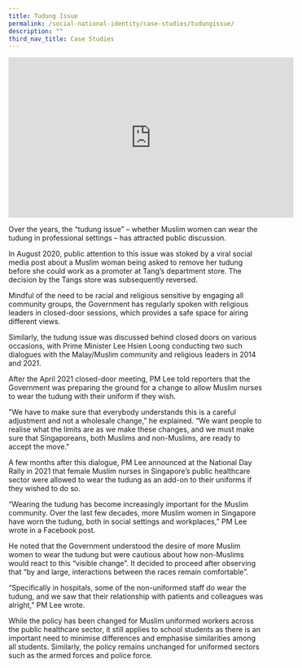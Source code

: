 ```yaml
---
title: Tudung Issue
permalink: /social-national-identity/case-studies/tudungissue/
description: ""
third_nav_title: Case Studies
---
```

<iframe width="560" height="315" src="https://www.youtube.com/embed/Rs7Bh-g55m8" title="YouTube video player" frameborder="0" allow="accelerometer; autoplay; clipboard-write; encrypted-media; gyroscope; picture-in-picture" allowfullscreen></iframe>

Over the years, the “tudung issue” – whether Muslim women can wear the tudung in professional settings – has attracted public discussion. 

In August 2020, public attention to this issue was stoked by a viral social media post about a Muslim woman being asked to remove her tudung before she could work as a promoter at Tang’s department store. The decision by the Tangs store was subsequently reversed.

Mindful of the need to be racial and religious sensitive by engaging all community groups, the Government has regularly spoken with religious leaders in closed-door sessions, which provides a safe space for airing different views. 

Similarly, the tudung issue was discussed behind closed doors on various occasions, with Prime Minister Lee Hsien Loong conducting two such dialogues with the Malay/Muslim community and religious leaders in 2014 and 2021. 

After the April 2021 closed-door meeting, PM Lee told reporters that the Government was preparing the ground for a change to allow Muslim nurses to wear the tudung with their uniform if they wish.

"We have to make sure that everybody understands this is a careful adjustment and not a wholesale change,” he explained. “We want people to realise what the limits are as we make these changes, and we must make sure that Singaporeans, both Muslims and non-Muslims, are ready to accept the move."

A few months after this dialogue, PM Lee announced at the National Day Rally in 2021 that female Muslim nurses in Singapore’s public healthcare sector were allowed to wear the tudung as an add-on to their uniforms if they wished to do so. 

“Wearing the tudung has become increasingly important for the Muslim community. Over the last few decades, more Muslim women in Singapore have worn the tudung, both in social settings and workplaces,” PM Lee wrote in a Facebook post. 

He noted that the Government understood the desire of more Muslim women to wear the tudung but were cautious about how non-Muslims would react to this “visible change”. It decided to proceed after observing that “by and large, interactions between the races remain comfortable”. 

“Specifically in hospitals, some of the non-uniformed staff do wear the tudung, and we saw that their relationship with patients and colleagues was alright,” PM Lee wrote. 

While the policy has been changed for Muslim uniformed workers across the public healthcare sector, it still applies to school students as there is an important need to minimise differences and emphasise similarities among all students. Similarly, the policy remains unchanged for uniformed sectors such as the armed forces and police force.